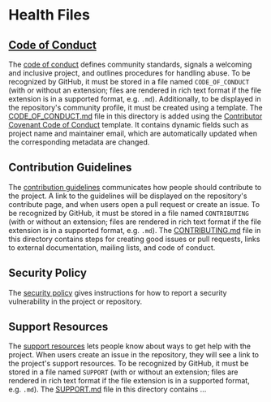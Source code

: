# Health Files

## [Code of Conduct](../meta/template/health_file/CODE_OF_CONDUCT.md)
The [code of conduct](https://docs.github.com/en/communities/setting-up-your-project-for-healthy-contributions/adding-a-code-of-conduct-to-your-project)
defines community standards, signals a welcoming and inclusive project, 
and outlines procedures for handling abuse. To be recognized by GitHub, it must be stored in a file named
`CODE_OF_CONDUCT` (with or without an extension; 
files are rendered in rich text format if the file extension is in a supported format, e.g. `.md`). 
Additionally, to be displayed in the repository's community profile, it must be created using a template. 
The [CODE_OF_CONDUCT.md](../meta/template/health_file/CODE_OF_CONDUCT.md) file in this directory is added using the
[Contributor Covenant Code of Conduct](https://www.contributor-covenant.org/version/2/0/code_of_conduct.html) template.
It contains dynamic fields such as project name and maintainer email, which are automatically updated when
the corresponding metadata are changed.


## Contribution Guidelines
The [contribution guidelines](https://docs.github.com/en/communities/setting-up-your-project-for-healthy-contributions/setting-guidelines-for-repository-contributors)
communicates how people should contribute to the project. A link to the guidelines will be displayed
on the repository's contribute page, and when users open a pull request or create an issue.
To be recognized by GitHub, it must be stored in a file named
`CONTRIBUTING` (with or without an extension; 
files are rendered in rich text format if the file extension is in a supported format, e.g. `.md`).
The [CONTRIBUTING.md](../docs/CONTRIBUTING.md) file in this directory contains steps for creating good issues or pull requests,
links to external documentation, mailing lists, and code of conduct.


## Security Policy
The [security policy](https://docs.github.com/en/code-security/getting-started/adding-a-security-policy-to-your-repository)
gives instructions for how to report a security vulnerability in the project or repository.


## Support Resources
The [support resources](https://docs.github.com/en/communities/setting-up-your-project-for-healthy-contributions/adding-support-resources-to-your-project)
lets people know about ways to get help with the project.
When users create an issue in the repository, they will see a link to the project's support resources.
To be recognized by GitHub, it must be stored in a file named
`SUPPORT` (with or without an extension; 
files are rendered in rich text format if the file extension is in a supported format, e.g. `.md`).
The [SUPPORT.md](../docs/SUPPORT.md) file in this directory contains ...